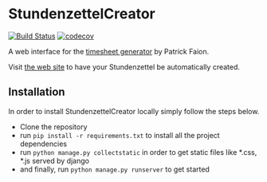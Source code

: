 # StundenzettelCreator

[![Build Status](https://travis-ci.org/DerGut/StundenzettelCreator.svg?branch=master)](https://travis-ci.org/DerGut/StundenzettelCreator) [![codecov](https://codecov.io/gh/DerGut/StundenzettelCreator/branch/master/graph/badge.svg)](https://codecov.io/gh/DerGut/StundenzettelCreator)

A web interface for the [timesheet generator](https://github.com/pfaion/timesheet_generator) by Patrick Faion.

Visit [the web site](https://stundenzettel-production.herokuapp.com/) to have your Stundenzettel be automatically created.

## Installation
In order to install StundenzettelCreator locally simply follow the steps below.
- Clone the repository
- run `pip install -r requirements.txt` to install all the project dependencies
- run `python manage.py collectstatic` in order to get static files like *.css, *.js served by django
- and finally, run `python manage.py runserver` to get started
